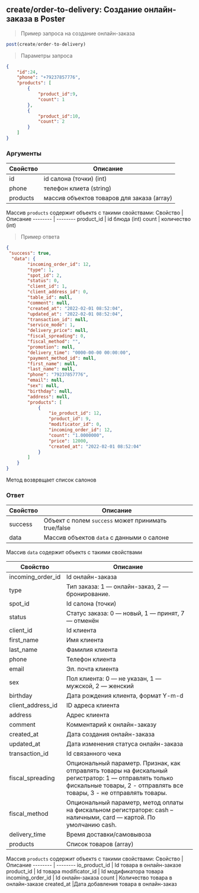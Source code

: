 ## create/order-to-delivery: Создание онлайн-заказа в Poster 

> Пример запроса на создание онлайн-заказа
```javascript
post(create/order-to-delivery)
```
>Параметры запроса
```json
{
    "id":24,
    "phone": "+79237857776",
    "products": [
        {
            "product_id":9,
            "count": 1
        },
        {
        	"product_id":10,
            "count": 2
        }
    ]
}
```
### Аргументы
Свойство | Описание
-------- | --------
id | id салона (точки) (int)
phone| телефон клиета (string)
products | массив объектов товаров для заказа (array)

Массив `products` содержит объектs с такими свойствами:
Свойство | Описание
-------- | --------
product_id | id блюда (int)
count | количество (int)
> Пример ответа
```json
{
 "success": true,
  "data": {
        "incoming_order_id": 12,
        "type": 1,
        "spot_id": 2,
        "status": 0,
        "client_id": 1,
        "client_address_id": 0,
        "table_id": null,
        "comment": null,
        "created_at": "2022-02-01 08:52:04",
        "updated_at": "2022-02-01 08:52:04",
        "transaction_id": null,
        "service_mode": 1,
        "delivery_price": null,
        "fiscal_spreading": 0,
        "fiscal_method": "",
        "promotion": null,
        "delivery_time": "0000-00-00 00:00:00",
        "payment_method_id": null,
        "first_name": null,
        "last_name": null,
        "phone": "79237857776",
        "email": null,
        "sex": null,
        "birthday": null,
        "address": null,
        "products": [
            {
                "io_product_id": 12,
                "product_id": 9,
                "modificator_id": 0,
                "incoming_order_id": 12,
                "count": "1.0000000",
                "price": 12000,
                "created_at": "2022-02-01 08:52:04"
            }
        ]
    }
}
```


Метод возврвщает список салонов

### Ответ

Свойство | Описание
-------- | --------
success | Объект с полем `success` может принимать true/false
data | Массив объектов `data` с данными о салоне

Массив `data` содержит объектs с такими свойствами

Свойство | Описание
-------- | --------
incoming_order_id |	Id онлайн-заказа
type | Тип заказа: 1 — онлайн-заказ, 2 — бронирование.
spot_id | Id салона (точки)
status | Статус заказа: 0 — новый, 1 — принят, 7 — отменён
client_id |	Id клиента
first_name |	Имя клиента
last_name |	Фамилия клиента
phone |	Телефон клиента
email |	Эл. почта клиента
sex |Пол клиента: 0 — не указан, 1 — мужской, 2 — женский
birthday | Дата рождения клиента, формат Y-m-d
client_address_id |	ID адреса клиента
address | Адрес клиента
comment |	Комментарий к онлайн-заказу
created_at |	Дата создания онлайн-заказа
updated_at | Дата изменения статуса онлайн-заказа
transaction_id |	Id связанного чека
fiscal_spreading |	Опциональный параметр. Признак, как отправлять товары на фискальный регистратор: 1 — отправлять только фискальные товары, 2 - отправлять все товары, 3 - не отправлять товары.
fiscal_method |	Опциональный параметр, метод оплаты на фискальном регистраторе: cash – наличными, card — картой. По умолчанию cash.
delivery_time |	Время доставки/самовывоза
products |	Список товаров (array)

Массив `products` содержит объектs с такими свойствами:
Свойство | Описание
-------- | --------
io_product_id |	Id товара в онлайн-заказе
product_id | Id товара
modificator_id | Id модификатора товара
incoming_order_id |	Id онлайн-заказа
count |	Количество товара в онлайн-заказе
created_at |Дата добавления товара в онлайн-заказ